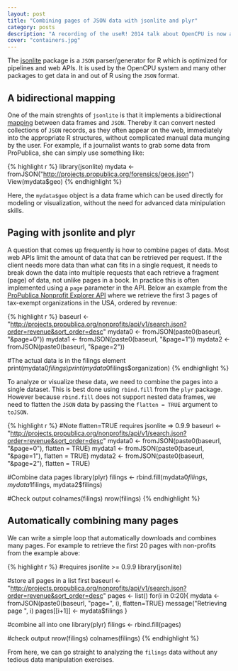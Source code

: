 ```yaml
---
layout: post
title: "Combining pages of JSON data with jsonlite and plyr"
category: posts
description: "A recording of the useR! 2014 talk about OpenCPU is now available on Youtube. This talk gives a brief (20 minute) motivation and introduction to some of the high level concepts of the OpenCPU system."
cover: "containers.jpg"
---
```


The [jsonlite](http://cran.r-project.org/web/packages/jsonlite/index.html) package is a `JSON` parser/generator for R which is optimized for pipelines and web APIs. It is used by the OpenCPU system and many other packages to get data in and out of R using the `JSON` format.

## A bidirectional mapping

One of the main strenghts of `jsonlite` is that it implements a bidirectional [mapping](http://arxiv.org/abs/1403.2805) between data frames and `JSON`. Thereby it can convert nested collections of `JSON` records, as they often appear on the web, immediately into the appropriate R structures, without complicated manual data munging by the user. For example, if a journalist wants to grab some data from ProPublica, she can simply use something like:

{% highlight r %}
library(jsonlite)
mydata <- fromJSON("http://projects.propublica.org/forensics/geos.json")
View(mydata$geo)
{% endhighlight %}

Here, the `mydata$geo` object is a data frame which can be used directly for modeling or visualization, without the need for advanced data minipulation skills.

## Paging with jsonlite and plyr

A question that comes up frequently is how to combine pages of data. Most web APIs limit the amount of data that can be retrieved per request. If the client needs more data than what can fits in a single request, it needs to break down the data into multiple requests that each retrieve a fragment (page) of data, not unlike pages in a book. In practice this is often implemented using a `page` parameter in the API. Below an example from the [ProPublica Nonprofit Explorer API](http://projects.propublica.org/nonprofits/api) where we retrieve the first 3 pages of tax-exempt organizations in the USA, ordered by revenue:

{% highlight r %}
baseurl <- "http://projects.propublica.org/nonprofits/api/v1/search.json?order=revenue&sort_order=desc"
mydata0 <- fromJSON(paste0(baseurl, "&page=0"))
mydata1 <- fromJSON(paste0(baseurl, "&page=1"))
mydata2 <- fromJSON(paste0(baseurl, "&page=2"))

#The actual data is in the filings element
print(mydata0$filings)
print(mydata0$filings$organization)
{% endhighlight %}

To analyze or visualize these data, we need to combine the pages into a single dataset. This is best done using `rbind.fill` from the `plyr` package. However because `rbind.fill` does not support nested data frames, we need to flatten the `JSON` data by passing the `flatten = TRUE` argument to `toJSON`.

{% highlight r %}
#Note flatten=TRUE requires jsonlite => 0.9.9
baseurl <- "http://projects.propublica.org/nonprofits/api/v1/search.json?order=revenue&sort_order=desc"
mydata0 <- fromJSON(paste0(baseurl, "&page=0"), flatten = TRUE)
mydata1 <- fromJSON(paste0(baseurl, "&page=1"), flatten = TRUE)
mydata2 <- fromJSON(paste0(baseurl, "&page=2"), flatten = TRUE)

#Combine data pages
library(plyr)
filings <- rbind.fill(mydata0$filings, mydata1$filings, mydata2$filings)

#Check output
colnames(filings)
nrow(filings)
{% endhighlight %}

## Automatically combining many pages

We can write a simple loop that automatically downloads and combines many pages. For example to retrieve the first 20 pages with non-profits from the example above:

{% highlight r %}
#requires jsonlite >= 0.9.9
library(jsonlite)

#store all pages in a list first
baseurl <- "http://projects.propublica.org/nonprofits/api/v1/search.json?order=revenue&sort_order=desc"
pages <- list()
for(i in 0:20){
  mydata <- fromJSON(paste0(baseurl, "page=", i), flatten=TRUE)
  message("Retrieving page ", i)
  pages[[i+1]] <- mydata$filings
}

#combine all into one 
library(plyr)
filings <- rbind.fill(pages)

#check output
nrow(filings)
colnames(filings)
{% endhighlight %}

From here, we can go straight to analyzing the `filings` data without any tedious data manipulation exercises.